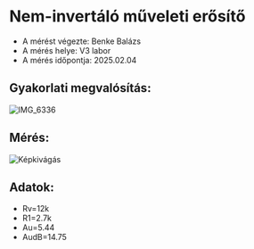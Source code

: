 # Nem-invertáló műveleti erősítő

- A mérést végezte: Benke Balázs
- A mérés helye: V3 labor
- A mérés időpontja: 2025.02.04

## Gyakorlati megvalósítás:
![IMG_6336](https://github.com/user-attachments/assets/0e95610f-fe0e-481c-988e-18fab942f7cb)

## Mérés:
![Képkivágás](https://github.com/user-attachments/assets/023729c6-3748-48d1-a951-769d6851961e)

## Adatok:
- Rv=12k 
- R1=2.7k 
- Au=5.44 
- AudB=14.75
